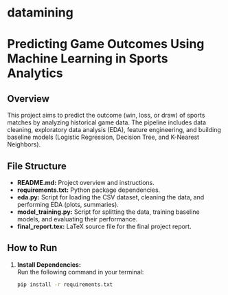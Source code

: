 # datamining
# Predicting Game Outcomes Using Machine Learning in Sports Analytics

## Overview
This project aims to predict the outcome (win, loss, or draw) of sports matches by analyzing historical game data. The pipeline includes data cleaning, exploratory data analysis (EDA), feature engineering, and building baseline models (Logistic Regression, Decision Tree, and K-Nearest Neighbors).

## File Structure
- **README.md:** Project overview and instructions.
- **requirements.txt:** Python package dependencies.
- **eda.py:** Script for loading the CSV dataset, cleaning the data, and performing EDA (plots, summaries).
- **model_training.py:** Script for splitting the data, training baseline models, and evaluating their performance.
- **final_report.tex:** LaTeX source file for the final project report.

## How to Run
1. **Install Dependencies:**  
   Run the following command in your terminal:
   ```bash
   pip install -r requirements.txt
